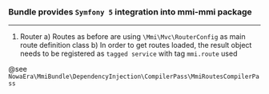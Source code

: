 ### Bundle provides `Symfony 5` integration into mmi-mmi package

---
1. Router
a) Routes as before are using `\Mmi\Mvc\RouterConfig` as main route definition class
b) In order to get routes loaded, the result object needs to be registered as `tagged service` with tag `mmi.route` used

@see `NowaEra\MmiBundle\DependencyInjection\CompilerPass\MmiRoutesCompilerPass`
